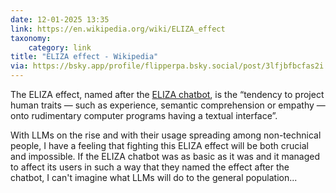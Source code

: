 ```yaml
---
date: 12-01-2025 13:35
link: https://en.wikipedia.org/wiki/ELIZA_effect
taxonomy:
    category: link
title: "ELIZA effect - Wikipedia"
via: https://bsky.app/profile/flipperpa.bsky.social/post/3lfjbfbcfas2i
---
```


The ELIZA effect, named after the [ELIZA chatbot](https://en.wikipedia.org/wiki/ELIZA), is the “tendency to project human traits — such as experience, semantic comprehension or empathy — onto rudimentary computer programs having a textual interface”.

With LLMs on the rise and with their usage spreading among non-technical people, I have a feeling that fighting this ELIZA effect will be both crucial and impossible.
If the ELIZA chatbot was as basic as it was and it managed to affect its users in such a way that they named the effect after the chatbot, I can't imagine what LLMs will do to the general population...
